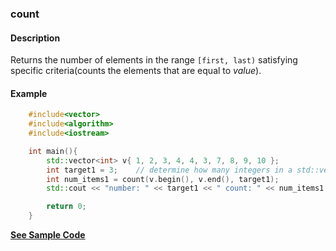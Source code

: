 ### count

#### Description

Returns the number of elements in the range `[first, last)` satisfying specific criteria(counts the elements that are equal to *value*).

#### Example

```cpp
    #include<vector>
    #include<algorithm>
    #include<iostream>

    int main(){
        std::vector<int> v{ 1, 2, 3, 4, 4, 3, 7, 8, 9, 10 };
        int target1 = 3;    // determine how many integers in a std::vector match a target value.
        int num_items1 = count(v.begin(), v.end(), target1);
        std::cout << "number: " << target1 << " count: " << num_items1 << '\n';

        return 0;
    }
 ```
 **[See Sample Code](https://github.com/Bhupesh-V/30-Seconds-Of-STL/blob/master/algorithm/count.cpp)**
